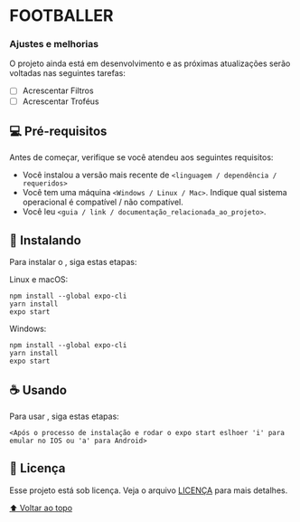 # FOOTBALLER


### Ajustes e melhorias

O projeto ainda está em desenvolvimento e as próximas atualizações serão voltadas nas seguintes tarefas:

- [ ] Acrescentar Filtros
- [ ] Acrescentar Troféus 

## 💻 Pré-requisitos

Antes de começar, verifique se você atendeu aos seguintes requisitos:
<!---Estes são apenas requisitos de exemplo. Adicionar, duplicar ou remover conforme necessário--->
* Você instalou a versão mais recente de `<linguagem / dependência / requeridos>`
* Você tem uma máquina `<Windows / Linux / Mac>`. Indique qual sistema operacional é compatível / não compatível.
* Você leu `<guia / link / documentação_relacionada_ao_projeto>`.

## 🚀 Instalando <footballer>

Para instalar o <footballer>, siga estas etapas:

Linux e macOS:
```
npm install --global expo-cli
yarn install
expo start
```

Windows:
```
npm install --global expo-cli
yarn install
expo start
```

## ☕ Usando <footballer>

Para usar <footballer>, siga estas etapas:

```
<Após o processo de instalação e rodar o expo start eslhoer 'i' para emular no IOS ou 'a' para Android>
```


## 📝 Licença

Esse projeto está sob licença. Veja o arquivo [LICENÇA](LICENSE.md) para mais detalhes.

[⬆ Voltar ao topo](#nome-do-projeto)<br>
